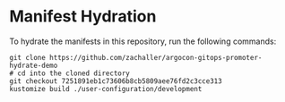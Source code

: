 # Manifest Hydration

To hydrate the manifests in this repository, run the following commands:

```shell
git clone https://github.com/zachaller/argocon-gitops-promoter-hydrate-demo
# cd into the cloned directory
git checkout 7251891eb1c73606b8cb5809aee76fd2c3cce313
kustomize build ./user-configuration/development
```
